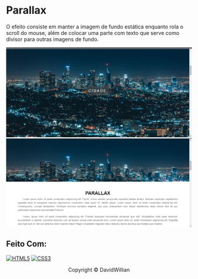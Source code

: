 # Parallax

O efeito consiste em manter a imagem de fundo estática enquanto rola o scroll do mouse, além de colocar uma parte com texto que serve como divisor para outras imagens de fundo.

<img src="imgs/tela.png" alt="página com efeito parallax">
<img src="imgs/tela-2.png" alt="página com efeito parallax">

## Feito Com:
[![HTML5](https://img.shields.io/badge/HTML5-E34F26?style=for-the-badge&logo=html5&logoColor=white)](https://developer.mozilla.org/pt-BR/docs/Web/HTML)
[![CSS3](https://img.shields.io/badge/CSS3-1572B6?style=for-the-badge&logo=css3&logoColor=white)](https://developer.mozilla.org/pt-BR/docs/Web/CSS)

<p align="center">Copyright © DavidWillian</p>
